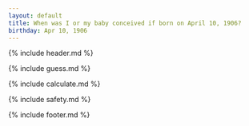 ```yaml
---
layout: default
title: When was I or my baby conceived if born on April 10, 1906?
birthday: Apr 10, 1906
---
```


{% include header.md %}

{% include guess.md %}

{% include calculate.md %}

{% include safety.md %}

{% include footer.md %}




